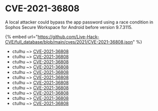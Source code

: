 # CVE-2021-36808

A local attacker could bypass the app password using a race condition in Sophos Secure Workspace for Android before version 9.7.3115.

{% embed url="https://github.com/Live-Hack-CVE/full_database/blob/main/cves/2021/CVE-2021-36808.json" %}


* ctuIhu ~> [CVE-2021-36808](https://www.alice-snow.ru/2021/database/cve-2021-36808/cve-2021-36808-ctuihu)
* ctuIhu ~> [CVE-2021-36808](https://www.alice-snow.ru/2021/database/cve-2021-36808/cve-2021-36808-ctuihu)
* ctuIhu ~> [CVE-2021-36808](https://www.alice-snow.ru/2021/database/cve-2021-36808/cve-2021-36808-ctuihu)
* ctuIhu ~> [CVE-2021-36808](https://www.alice-snow.ru/2021/database/cve-2021-36808/cve-2021-36808-ctuihu)
* ctuIhu ~> [CVE-2021-36808](https://www.alice-snow.ru/2021/database/cve-2021-36808/cve-2021-36808-ctuihu)
* ctuIhu ~> [CVE-2021-36808](https://www.alice-snow.ru/2021/database/cve-2021-36808/cve-2021-36808-ctuihu)
* ctuIhu ~> [CVE-2021-36808](https://www.alice-snow.ru/2021/database/cve-2021-36808/cve-2021-36808-ctuihu)
* ctuIhu ~> [CVE-2021-36808](https://www.alice-snow.ru/2021/database/cve-2021-36808/cve-2021-36808-ctuihu)
* ctuIhu ~> [CVE-2021-36808](https://www.alice-snow.ru/2021/database/cve-2021-36808/cve-2021-36808-ctuihu)
* ctuIhu ~> [CVE-2021-36808](https://www.alice-snow.ru/2021/database/cve-2021-36808/cve-2021-36808-ctuihu)
* ctuIhu ~> [CVE-2021-36808](https://www.alice-snow.ru/2021/database/cve-2021-36808/cve-2021-36808-ctuihu)